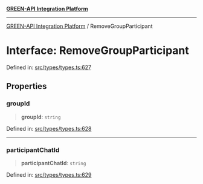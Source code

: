 [**GREEN-API Integration Platform**](../README.md)

***

[GREEN-API Integration Platform](../globals.md) / RemoveGroupParticipant

# Interface: RemoveGroupParticipant

Defined in: [src/types/types.ts:627](https://github.com/green-api/greenapi-integration/blob/62a96bf9bfbccb88022bc7b0859de19e8c48289f/src/types/types.ts#L627)

## Properties

### groupId

> **groupId**: `string`

Defined in: [src/types/types.ts:628](https://github.com/green-api/greenapi-integration/blob/62a96bf9bfbccb88022bc7b0859de19e8c48289f/src/types/types.ts#L628)

***

### participantChatId

> **participantChatId**: `string`

Defined in: [src/types/types.ts:629](https://github.com/green-api/greenapi-integration/blob/62a96bf9bfbccb88022bc7b0859de19e8c48289f/src/types/types.ts#L629)
